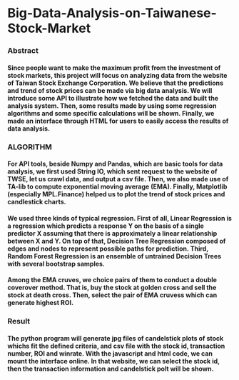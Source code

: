 # Big-Data-Analysis-on-Taiwanese-Stock-Market

### Abstract
####  Since people want to make the maximum profit from the investment of stock markets, this project will focus on analyzing data from the website of Taiwan Stock Exchange Corporation. We believe that the predictions and trend of stock prices can be made via big data analysis. We will introduce some API to illustrate how we fetched the data and built the analysis system. Then, some results made by using some regression algorithms and some specific calculations will be shown. Finally, we made an interface through HTML for users to easily access the results of data analysis.
### ALGORITHM
####  For API tools, beside Numpy and Pandas, which are basic tools for data analysis, we first used String IO, which sent request to the website of TWSE, let us crawl data, and output a csv file. Then, we also made use of TA-lib to compute exponential moving average (EMA). Finally, Matplotlib (especially MPL.Finance) helped us to plot the trend of stock prices and candlestick charts.
####  We used three kinds of typical regression. First of all, Linear Regression is a regression which predicts a response Y on the basis of a single predictor X assuming that there is approximately a linear relationship between X and Y. On top of that, Decision Tree Regression composed of edges and nodes to represent possible paths for prediction. Third, Random Forest Regression is an ensemble of untrained Decision Trees with several bootstrap samples.
####  Among the EMA cruves, we choice pairs of them to conduct a double coverover method. That is, buy the stock at golden cross and sell the stock at death cross. Then, select the pair of EMA cruvess which can generate highest ROI.  
### Result
#### The python program will generate jpg files of candelstick plots of stock whichs fit the defined criteria, and csv file with the stock id, transaction number, ROI and winrate. With the javascript and html code, we can mount the interface online. In that website, we can select the stock id, then the transaction information and candelstick polt will be shown.
